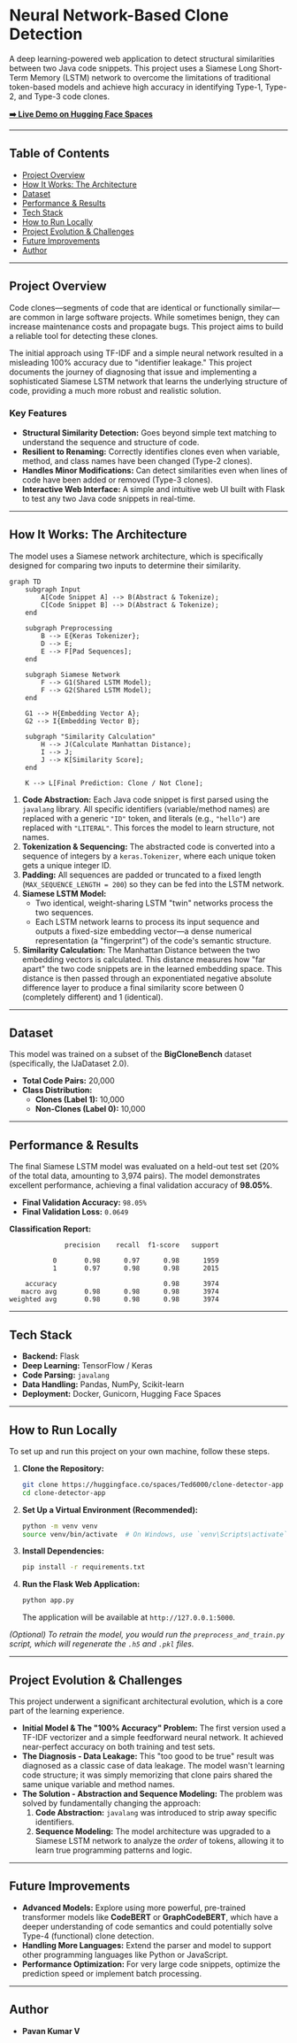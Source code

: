 

# Neural Network-Based Clone Detection

A deep learning-powered web application to detect structural similarities between two Java code snippets. This project uses a Siamese Long Short-Term Memory (LSTM) network to overcome the limitations of traditional token-based models and achieve high accuracy in identifying Type-1, Type-2, and Type-3 code clones.

**[➡️ Live Demo on Hugging Face Spaces](https://huggingface.co/spaces/Ted6000/clone-detector-app)**

---

## Table of Contents
- [Project Overview](#project-overview)
- [How It Works: The Architecture](#how-it-works-the-architecture)
- [Dataset](#dataset)
- [Performance & Results](#performance--results)
- [Tech Stack](#tech-stack)
- [How to Run Locally](#how-to-run-locally)
- [Project Evolution & Challenges](#project-evolution--challenges)
- [Future Improvements](#future-improvements)
- [Author](#author)

---

## Project Overview

Code clones—segments of code that are identical or functionally similar—are common in large software projects. While sometimes benign, they can increase maintenance costs and propagate bugs. This project aims to build a reliable tool for detecting these clones.

The initial approach using TF-IDF and a simple neural network resulted in a misleading 100% accuracy due to "identifier leakage." This project documents the journey of diagnosing that issue and implementing a sophisticated Siamese LSTM network that learns the underlying structure of code, providing a much more robust and realistic solution.

### Key Features
- **Structural Similarity Detection:** Goes beyond simple text matching to understand the sequence and structure of code.
- **Resilient to Renaming:** Correctly identifies clones even when variable, method, and class names have been changed (Type-2 clones).
- **Handles Minor Modifications:** Can detect similarities even when lines of code have been added or removed (Type-3 clones).
- **Interactive Web Interface:** A simple and intuitive web UI built with Flask to test any two Java code snippets in real-time.

---

## How It Works: The Architecture

The model uses a Siamese network architecture, which is specifically designed for comparing two inputs to determine their similarity.

```mermaid
graph TD
    subgraph Input
        A[Code Snippet A] --> B(Abstract & Tokenize);
        C[Code Snippet B] --> D(Abstract & Tokenize);
    end
    
    subgraph Preprocessing
        B --> E{Keras Tokenizer};
        D --> E;
        E --> F[Pad Sequences];
    end

    subgraph Siamese Network
        F --> G1(Shared LSTM Model);
        F --> G2(Shared LSTM Model);
    end

    G1 --> H{Embedding Vector A};
    G2 --> I{Embedding Vector B};

    subgraph "Similarity Calculation"
        H --> J(Calculate Manhattan Distance);
        I --> J;
        J --> K[Similarity Score];
    end
    
    K --> L[Final Prediction: Clone / Not Clone];

```

1.  **Code Abstraction:** Each Java code snippet is first parsed using the `javalang` library. All specific identifiers (variable/method names) are replaced with a generic `"ID"` token, and literals (e.g., `"hello"`) are replaced with `"LITERAL"`. This forces the model to learn structure, not names.
2.  **Tokenization & Sequencing:** The abstracted code is converted into a sequence of integers by a `keras.Tokenizer`, where each unique token gets a unique integer ID.
3.  **Padding:** All sequences are padded or truncated to a fixed length (`MAX_SEQUENCE_LENGTH = 200`) so they can be fed into the LSTM network.
4.  **Siamese LSTM Model:**
    - Two identical, weight-sharing LSTM "twin" networks process the two sequences.
    - Each LSTM network learns to process its input sequence and outputs a fixed-size embedding vector—a dense numerical representation (a "fingerprint") of the code's semantic structure.
5.  **Similarity Calculation:** The Manhattan Distance between the two embedding vectors is calculated. This distance measures how "far apart" the two code snippets are in the learned embedding space. This distance is then passed through an exponentiated negative absolute difference layer to produce a final similarity score between 0 (completely different) and 1 (identical).

---

## Dataset

This model was trained on a subset of the **BigCloneBench** dataset (specifically, the IJaDataset 2.0).

- **Total Code Pairs:** 20,000
- **Class Distribution:**
  - **Clones (Label 1):** 10,000
  - **Non-Clones (Label 0):** 10,000

---

## Performance & Results

The final Siamese LSTM model was evaluated on a held-out test set (20% of the total data, amounting to 3,974 pairs). The model demonstrates excellent performance, achieving a final validation accuracy of **98.05%**.

- **Final Validation Accuracy:** `98.05%`
- **Final Validation Loss:** `0.0649`

**Classification Report:**
```
              precision    recall  f1-score   support

           0       0.98      0.97      0.98      1959
           1       0.97      0.98      0.98      2015

    accuracy                           0.98      3974
   macro avg       0.98      0.98      0.98      3974
weighted avg       0.98      0.98      0.98      3974
```

---

## Tech Stack

- **Backend:** Flask
- **Deep Learning:** TensorFlow / Keras
- **Code Parsing:** `javalang`
- **Data Handling:** Pandas, NumPy, Scikit-learn
- **Deployment:** Docker, Gunicorn, Hugging Face Spaces

---

## How to Run Locally

To set up and run this project on your own machine, follow these steps.

1.  **Clone the Repository:**
    ```bash
    git clone https://huggingface.co/spaces/Ted6000/clone-detector-app
    cd clone-detector-app
    ```

2.  **Set Up a Virtual Environment (Recommended):**
    ```bash
    python -m venv venv
    source venv/bin/activate  # On Windows, use `venv\Scripts\activate`
    ```

3.  **Install Dependencies:**
    ```bash
    pip install -r requirements.txt
    ```

4.  **Run the Flask Web Application:**
    ```bash
    python app.py
    ```
    The application will be available at `http://127.0.0.1:5000`.

*(Optional) To retrain the model, you would run the `preprocess_and_train.py` script, which will regenerate the `.h5` and `.pkl` files.*

---

## Project Evolution & Challenges

This project underwent a significant architectural evolution, which is a core part of the learning experience.

-   **Initial Model & The "100% Accuracy" Problem:** The first version used a TF-IDF vectorizer and a simple feedforward neural network. It achieved near-perfect accuracy on both training and test sets.
-   **The Diagnosis - Data Leakage:** This "too good to be true" result was diagnosed as a classic case of data leakage. The model wasn't learning code structure; it was simply memorizing that clone pairs shared the same unique variable and method names.
-   **The Solution - Abstraction and Sequence Modeling:** The problem was solved by fundamentally changing the approach:
    1.  **Code Abstraction:** `javalang` was introduced to strip away specific identifiers.
    2.  **Sequence Modeling:** The model architecture was upgraded to a Siamese LSTM network to analyze the *order* of tokens, allowing it to learn true programming patterns and logic.

---

## Future Improvements

-   **Advanced Models:** Explore using more powerful, pre-trained transformer models like **CodeBERT** or **GraphCodeBERT**, which have a deeper understanding of code semantics and could potentially solve Type-4 (functional) clone detection.
-   **Handling More Languages:** Extend the parser and model to support other programming languages like Python or JavaScript.
-   **Performance Optimization:** For very large code snippets, optimize the prediction speed or implement batch processing.

---

## Author

-   **Pavan Kumar V**
